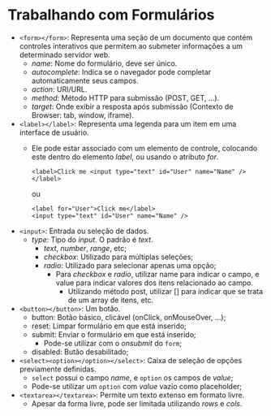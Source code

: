 # Trabalhando com Formulários

- `<form></form>`: Representa uma seção de um documento que contém controles interativos que permitem ao submeter informações a um determinado servidor web.
  - _name_: Nome do formulário, deve ser único.
  - _autocomplete_: Indica se o navegador pode completar automaticamente seus campos.
  - _action_: URI/URL.
  - _method_: Método HTTP para submissão (POST, GET, ...).
  - _target_: Onde exibir a resposta após submissão (Contexto de Browser: tab, window, iframe).
- `<label></label>`: Representa uma legenda para um item em uma interface de usuário.
  - Ele pode estar associado com um elemento de controle, colocando este dentro do elemento _label_, ou usando o atributo _for_.
  
        <label>Click me <input type="text" id="User" name="Name" /></label>

    ou

        <label for="User">Click me</label>
        <input type="text" id="User" name="Name" />
- `<input>`: Entrada ou seleção de dados.
  - _type_: Tipo do _input_. O padrão é _text_.
    - _text_, _number_, _range_, etc;
    - _checkbox_: Utilizado para múltiplas seleções;
    - _radio_: Utilizado para selecionar apenas uma opção;
      - Para _checkbox_ e _radio_, utilizar name para indicar o campo, e value para indicar valores dos itens relacionado ao campo.
        - Utilizando método post, utilizar [] para indicar que se trata de um array de itens, etc.
- `<button></button>`: Um botão.
  - button: Botão básico, clicável (onClick, onMouseOver, ...);
  - reset: Limpar formulário em que está inserido;
  - submit: Enviar o formulário em que está inserido;
    - Pode-se utilizar com o _onsubmit_ do `form`;
  - disabled: Butão desabilitado;
- `<select><option></option></select>`: Caixa de seleção de opções previamente definidas.
  - `select` possui o campo _name_, e `option` os campos de _value_;
  - Pode-se utilizar um `option` com _value_ vazio como placeholder;
- `<textarea></textarea>`: Permite um texto extenso em formato livre.
  - Apesar da forma livre, pode ser limitada utilizando _rows_ e _cols_.
